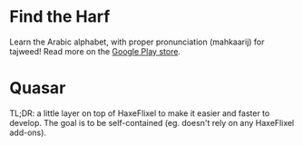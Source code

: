 # Find the Harf

Learn the Arabic alphabet, with proper pronunciation (mahkaarij) for tajweed! Read more on the [Google Play store](https://play.google.com/store/apps/details?id=com.deengames.findtheharf).

# Quasar

TL;DR: a little layer on top of HaxeFlixel to make it easier and faster to develop. The goal is to be self-contained (eg. doesn't rely on any HaxeFlixel add-ons).